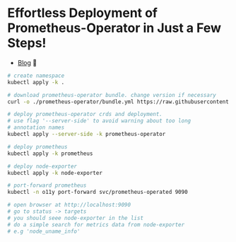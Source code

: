 Effortless Deployment of Prometheus-Operator in Just a Few Steps!
===

- [Blog](https://www.limeberg.com/blog/effortless-deployment-of-prometheus-operator-in-just-a-few-steps/) 📖
<!-- - [Youtube 📹](#) -->

```sh
# create namespace
kubectl apply -k .

# download prometheus-operator bundle. change version if necessary
curl -o ./prometheus-operator/bundle.yml https://raw.githubusercontent.com/prometheus-operator/prometheus-operator/v0.68.0/bundle.yaml

# deploy prometheus-operator crds and deployment.
# use flag '--server-side' to avoid warning about too long
# annotation names
kubectl apply --server-side -k prometheus-operator

# deploy prometheus 
kubectl apply -k prometheus

# deploy node-exporter
kubectl apply -k node-exporter

# port-forward prometheus
kubectl -n o11y port-forward svc/prometheus-operated 9090

# open browser at http://localhost:9090
# go to status -> targets
# you should seee node-exporter in the list
# do a simple search for metrics data from node-exporter
# e.g 'node_uname_info'
```